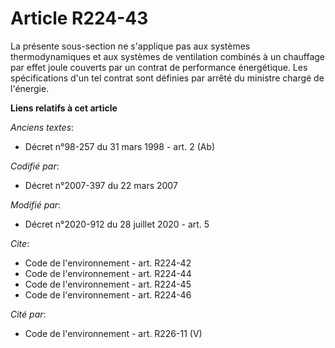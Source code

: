 # Article R224-43

La présente sous-section ne s'applique pas aux systèmes thermodynamiques et aux systèmes de ventilation combinés à un
chauffage par effet joule couverts par un contrat de performance énergétique. Les spécifications d'un tel contrat sont
définies par arrêté du ministre chargé de l'énergie.

**Liens relatifs à cet article**

_Anciens textes_:

  - Décret n°98-257 du 31 mars 1998 - art. 2 (Ab)

_Codifié par_:

  - Décret n°2007-397 du 22 mars 2007

_Modifié par_:

  - Décret n°2020-912 du 28 juillet 2020 - art. 5

_Cite_:

  - Code de l'environnement - art. R224-42
  - Code de l'environnement - art. R224-44
  - Code de l'environnement - art. R224-45
  - Code de l'environnement - art. R224-46

_Cité par_:

  - Code de l'environnement - art. R226-11 (V)
